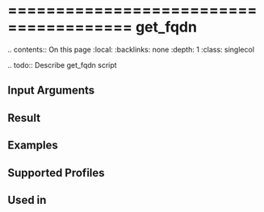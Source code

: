 

=======================================
get_fqdn
=======================================

.. contents:: On this page
    :local:
    :backlinks: none
    :depth: 1
    :class: singlecol

.. todo::
    Describe get_fqdn script

Input Arguments
---------------

Result
------

Examples
--------

Supported Profiles
------------------

Used in
-------

